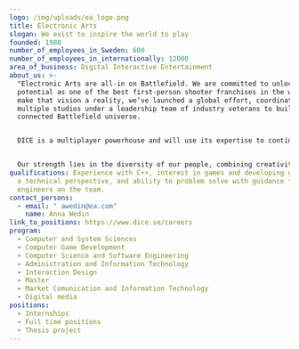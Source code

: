 ```yaml
---
logo: /img/uploads/ea_logo.png
title: Electronic Arts
slogan: We exist to inspire the world to play
founded: 1980
number_of_employees_in_Sweden: 600
number_of_employees_in_internationally: 12000
area_of_business: Digital Interactive Entertainment
about_us: >-
  "Electronic Arts are all-in on Battlefield. We are committed to unlocking its
  potential as one of the best first-person shooter franchises in the world. To
  make that vision a reality, we’ve launched a global effort, coordinating
  multiple studios under a leadership team of industry veterans to build a
  connected Battlefield universe.


  DICE is a multiplayer powerhouse and will use its expertise to continue developing Battlefield’s one-of-a-kind multiplayer suite while our new Seattle-based studio, Ridgeline Games, will be leading the development of a narrative campaign. Ripple Effect is focused on creating an entirely new Battlefield experience that will complement and build upon the series’ foundations. This is alongside Industrial Toys, leading development on Battlefield Mobile.


  Our strength lies in the diversity of our people, combining creativity, innovation, and passion. We fully champion inclusive culture and provide opportunities for growing, learning, and leading that allow for the most impactful and rewarding work of our teams’ careers. "
qualifications: Experience with C++, interest in games and developing games from
  a technical perspective, and ability to problem solve with guidance from
  engineers on the team.
contact_persons:
  - email: " awedin@ea.com"
    name: Anna Wedin
link_to_positions: https://www.dice.se/careers
program:
  - Computer and System Sciences
  - Computer Game Development
  - Computer Science and Software Engineering
  - Administration and Information Technology
  - Interaction Design
  - Master
  - Market Comunication and Information Technology
  - Digital media
positions:
  - Internships
  - Full time positions
  - Thesis project
---
```

